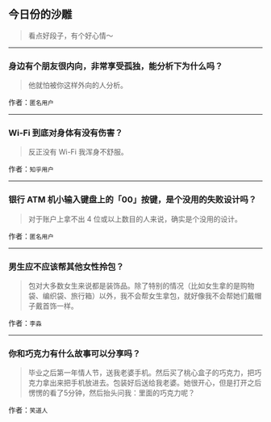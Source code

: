 ## 今日份的沙雕

> 看点好段子，有个好心情～


 
---

### 身边有个朋友很内向，非常享受孤独，能分析下为什么吗？

> 他就怕被你这样外向的人分析。


作者：`匿名用户`

---

### Wi-Fi 到底对身体有没有伤害？

> 反正没有 Wi-Fi 我浑身不舒服。


作者：`知乎用户`

---

### 银行 ATM 机小输入键盘上的「00」按键，是个没用的失败设计吗？

> 对于账户上拿不出 4 位或以上数目的人来说，确实是个没用的设计。


作者：`匿名用户`

---

### 男生应不应该帮其他女性拎包？

> 包对大多数女生来说都是装饰品。除了特别的情况（比如女生拿的是购物袋、编织袋、旅行箱）以外，我不会帮女生拿包，就好像我不会帮她们戴帽子戴首饰一样。


作者：`李淼`

---

### 你和巧克力有什么故事可以分享吗？

> 毕业之后第一年情人节，送我老婆手机。然后买了桃心盒子的巧克力，把巧克力拿出来把手机放进去。包装好后送给我老婆。她很开心，但是打开之后愣愣的看了5分钟，然后抬头问我：里面的巧克力呢？


作者：`笑道人`